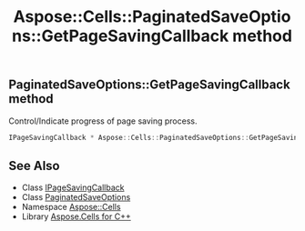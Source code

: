 ﻿---
title: Aspose::Cells::PaginatedSaveOptions::GetPageSavingCallback method
linktitle: GetPageSavingCallback
second_title: Aspose.Cells for C++ API Reference
description: 'Aspose::Cells::PaginatedSaveOptions::GetPageSavingCallback method. Control/Indicate progress of page saving process in C++.'
type: docs
weight: 3800
url: /cpp/aspose.cells/paginatedsaveoptions/getpagesavingcallback/
---
## PaginatedSaveOptions::GetPageSavingCallback method


Control/Indicate progress of page saving process.

```cpp
IPageSavingCallback * Aspose::Cells::PaginatedSaveOptions::GetPageSavingCallback()
```

## See Also

* Class [IPageSavingCallback](../../../aspose.cells.rendering/ipagesavingcallback/)
* Class [PaginatedSaveOptions](../)
* Namespace [Aspose::Cells](../../)
* Library [Aspose.Cells for C++](../../../)
